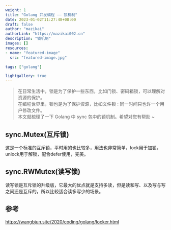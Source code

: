 ```yaml
---
weight: 1
title: "Golang 并发编程 —— 锁机制"
date: 2023-01-02T11:27:48+08:00
draft: false
author: "mazikai"
authorLink: "https://mazikai002.cn"
description: "锁机制"
images: []
resources:
- name: "featured-image"
  src: "featured-image.jpg"

tags: ["golang"]

lightgallery: true
---
```


> 在日常生活中，锁是为了保护一些东西，比如门锁、密码箱锁，可以理解对资源的保护。</br>
> 在编程世界里，锁也是为了保护资源，比如文件锁 : 同一时间只也许一个用户修改文件。</br>
> 本文就梳理了一下 Golang 中 sync 包中的锁机制。希望对您有帮助 ~</br>


<!--more-->

## sync.Mutex(互斥锁)

这是一个标准的互斥锁，平时用的也比较多，用法也非常简单，lock用于加锁，unlock用于解锁，配合defer使用，完美。

## sync.RWMutex(读写锁)

读写锁是互斥锁的升级版，它最大的优点就是支持多读，但是读和写、以及写与写之间还是互斥的，所以比较适合读多写少的场景。



## 参考
https://wangbjun.site/2020/coding/golang/locker.html</br>